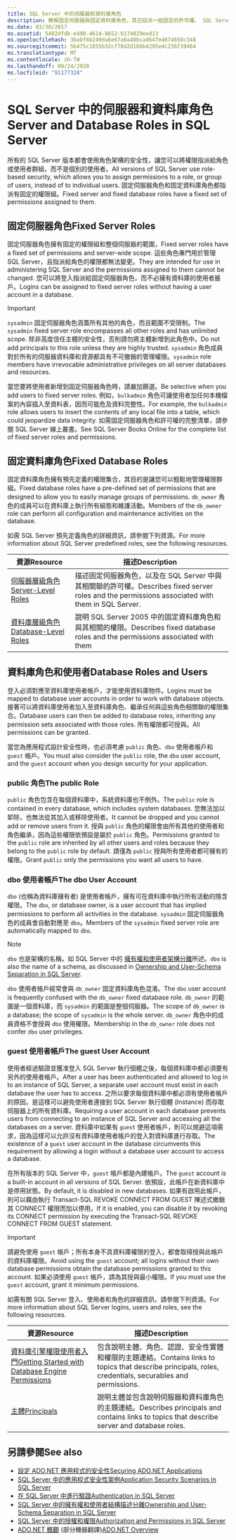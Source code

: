```yaml
---
title: SQL Server 中的伺服器和資料庫角色
description: 瞭解固定伺服器與固定資料庫角色，其已指派一組固定的許可權。 SQL Server 使用以角色為基礎的安全性。
ms.date: 03/30/2017
ms.assetid: 5482dfdb-e498-4614-8652-b174829eed13
ms.openlocfilehash: 3babf6b249da6e67a6a48bcad647e4674650c348
ms.sourcegitcommit: 5b475c1855b32cf78d2d1bbb4295e4c236f39464
ms.translationtype: MT
ms.contentlocale: zh-TW
ms.lasthandoff: 09/24/2020
ms.locfileid: "91177328"
---
```

# <a name="server-and-database-roles-in-sql-server"></a><span data-ttu-id="d68e7-104">SQL Server 中的伺服器和資料庫角色</span><span class="sxs-lookup"><span data-stu-id="d68e7-104">Server and Database Roles in SQL Server</span></span>

<span data-ttu-id="d68e7-105">所有的 SQL Server 版本都會使用角色架構的安全性，讓您可以將權限指派給角色或使用者群組，而不是個別的使用者。</span><span class="sxs-lookup"><span data-stu-id="d68e7-105">All versions of SQL Server use role-based security, which allows you to assign permissions to a role, or group of users, instead of to individual users.</span></span> <span data-ttu-id="d68e7-106">固定伺服器角色和固定資料庫角色都指派有固定的權限組。</span><span class="sxs-lookup"><span data-stu-id="d68e7-106">Fixed server and fixed database roles have a fixed set of permissions assigned to them.</span></span>  
  
## <a name="fixed-server-roles"></a><span data-ttu-id="d68e7-107">固定伺服器角色</span><span class="sxs-lookup"><span data-stu-id="d68e7-107">Fixed Server Roles</span></span>  

 <span data-ttu-id="d68e7-108">固定伺服器角色擁有固定的權限組和整個伺服器的範圍，</span><span class="sxs-lookup"><span data-stu-id="d68e7-108">Fixed server roles have a fixed set of permissions and server-wide scope.</span></span> <span data-ttu-id="d68e7-109">這些角色專門用於管理 SQL Server，且指派給角色的權限都無法變更。</span><span class="sxs-lookup"><span data-stu-id="d68e7-109">They are intended for use in administering SQL Server and the permissions assigned to them cannot be changed.</span></span> <span data-ttu-id="d68e7-110">您可以將登入指派給固定伺服器角色，而不必擁有資料庫的使用者脹戶。</span><span class="sxs-lookup"><span data-stu-id="d68e7-110">Logins can be assigned to fixed server roles without having a user account in a database.</span></span>  
  
> [!IMPORTANT]
> <span data-ttu-id="d68e7-111">`sysadmin` 固定伺服器角色涵蓋所有其他的角色，而且範圍不受限制。</span><span class="sxs-lookup"><span data-stu-id="d68e7-111">The `sysadmin` fixed server role encompasses all other roles and has unlimited scope.</span></span> <span data-ttu-id="d68e7-112">除非高度信任主體的安全性，否則請勿將主體新增到此角色中。</span><span class="sxs-lookup"><span data-stu-id="d68e7-112">Do not add principals to this role unless they are highly trusted.</span></span> <span data-ttu-id="d68e7-113">`sysadmin` 角色成員對於所有的伺服器資料庫和資源都具有不可撤銷的管理權限。</span><span class="sxs-lookup"><span data-stu-id="d68e7-113">`sysadmin` role members have irrevocable administrative privileges on all server databases and resources.</span></span>  
  
 <span data-ttu-id="d68e7-114">當您要將使用者新增到固定伺服器角色時，請嚴加篩選。</span><span class="sxs-lookup"><span data-stu-id="d68e7-114">Be selective when you add users to fixed server roles.</span></span> <span data-ttu-id="d68e7-115">例如，`bulkadmin` 角色可讓使用者加任何本機檔案的內容插入至資料表，因而可能危及資料完整性。</span><span class="sxs-lookup"><span data-stu-id="d68e7-115">For example, the `bulkadmin` role allows users to insert the contents of any local file into a table, which could jeopardize data integrity.</span></span> <span data-ttu-id="d68e7-116">如需固定伺服器角色和許可權的完整清單，請參閱 SQL Server 線上叢書。</span><span class="sxs-lookup"><span data-stu-id="d68e7-116">See SQL Server Books Online for the complete list of fixed server roles and permissions.</span></span>  
  
## <a name="fixed-database-roles"></a><span data-ttu-id="d68e7-117">固定資料庫角色</span><span class="sxs-lookup"><span data-stu-id="d68e7-117">Fixed Database Roles</span></span>  

 <span data-ttu-id="d68e7-118">固定資料庫角色擁有預先定義的權限集合，其目的是讓您可以輕鬆地管理權限群組。</span><span class="sxs-lookup"><span data-stu-id="d68e7-118">Fixed database roles have a pre-defined set of permissions that are designed to allow you to easily manage groups of permissions.</span></span> <span data-ttu-id="d68e7-119">`db_owner` 角色的成員可以在資料庫上執行所有組態和維護活動。</span><span class="sxs-lookup"><span data-stu-id="d68e7-119">Members of the `db_owner` role can perform all configuration and maintenance activities on the database.</span></span>  
  
 <span data-ttu-id="d68e7-120">如需 SQL Server 預先定義角色的詳細資訊，請參閱下列資源。</span><span class="sxs-lookup"><span data-stu-id="d68e7-120">For more information about SQL Server predefined roles, see the following resources.</span></span>  
  
|<span data-ttu-id="d68e7-121">資源</span><span class="sxs-lookup"><span data-stu-id="d68e7-121">Resource</span></span>|<span data-ttu-id="d68e7-122">描述</span><span class="sxs-lookup"><span data-stu-id="d68e7-122">Description</span></span>|  
|--------------|-----------------|  
|[<span data-ttu-id="d68e7-123">伺服器層級角色</span><span class="sxs-lookup"><span data-stu-id="d68e7-123">Server-Level Roles</span></span>](/sql/relational-databases/security/authentication-access/server-level-roles)|<span data-ttu-id="d68e7-124">描述固定伺服器角色，以及在 SQL Server 中與其相關聯的許可權。</span><span class="sxs-lookup"><span data-stu-id="d68e7-124">Describes fixed server roles and the permissions associated with them in SQL Server.</span></span>|  
|[<span data-ttu-id="d68e7-125">資料庫層級角色</span><span class="sxs-lookup"><span data-stu-id="d68e7-125">Database-Level Roles</span></span>](/sql/relational-databases/security/authentication-access/database-level-roles)|<span data-ttu-id="d68e7-126">說明 SQL Server 2005 中的固定資料庫角色和與其相關的權限。</span><span class="sxs-lookup"><span data-stu-id="d68e7-126">Describes fixed database roles and the permissions associated with them</span></span>|  
  
## <a name="database-roles-and-users"></a><span data-ttu-id="d68e7-127">資料庫角色和使用者</span><span class="sxs-lookup"><span data-stu-id="d68e7-127">Database Roles and Users</span></span>  

 <span data-ttu-id="d68e7-128">登入必須對應至資料庫使用者帳戶，才能使用資料庫物件。</span><span class="sxs-lookup"><span data-stu-id="d68e7-128">Logins must be mapped to database user accounts in order to work with database objects.</span></span> <span data-ttu-id="d68e7-129">接著可以將資料庫使用者加入至資料庫角色、繼承任何與這些角色相關聯的權限集合。</span><span class="sxs-lookup"><span data-stu-id="d68e7-129">Database users can then be added to database roles, inheriting any permission sets associated with those roles.</span></span> <span data-ttu-id="d68e7-130">所有權限都可授與。</span><span class="sxs-lookup"><span data-stu-id="d68e7-130">All permissions can be granted.</span></span>  
  
 <span data-ttu-id="d68e7-131">當您為應用程式設計安全性時，也必須考慮 `public` 角色、`dbo` 使用者帳戶和 `guest` 帳戶。</span><span class="sxs-lookup"><span data-stu-id="d68e7-131">You must also consider the `public` role, the `dbo` user account, and the `guest` account when you design security for your application.</span></span>  
  
### <a name="the-public-role"></a><span data-ttu-id="d68e7-132">public 角色</span><span class="sxs-lookup"><span data-stu-id="d68e7-132">The public Role</span></span>  

 <span data-ttu-id="d68e7-133">`public` 角色包含在每個資料庫中，系統資料庫也不例外。</span><span class="sxs-lookup"><span data-stu-id="d68e7-133">The `public` role is contained in every database, which includes system databases.</span></span> <span data-ttu-id="d68e7-134">您無法加以卸除，也無法從其加入或移除使用者。</span><span class="sxs-lookup"><span data-stu-id="d68e7-134">It cannot be dropped and you cannot add or remove users from it.</span></span> <span data-ttu-id="d68e7-135">授與 `public` 角色的權限會由所有其他的使用者和角色繼承，因為這些權限依預設是屬於 `public` 角色。</span><span class="sxs-lookup"><span data-stu-id="d68e7-135">Permissions granted to the `public` role are inherited by all other users and roles because they belong to the `public` role by default.</span></span> <span data-ttu-id="d68e7-136">請僅為 `public` 授與所有使用者都可擁有的權限。</span><span class="sxs-lookup"><span data-stu-id="d68e7-136">Grant `public` only the permissions you want all users to have.</span></span>  
  
### <a name="the-dbo-user-account"></a><span data-ttu-id="d68e7-137">dbo 使用者帳戶</span><span class="sxs-lookup"><span data-stu-id="d68e7-137">The dbo User Account</span></span>  

 <span data-ttu-id="d68e7-138">`dbo` (也稱為資料庫擁有者) 是使用者帳戶，擁有可在資料庫中執行所有活動的隱含權限。</span><span class="sxs-lookup"><span data-stu-id="d68e7-138">The `dbo`, or database owner, is a user account that has implied permissions to perform all activities in the database.</span></span> <span data-ttu-id="d68e7-139">`sysadmin` 固定伺服器角色的成員會自動對應至 `dbo`。</span><span class="sxs-lookup"><span data-stu-id="d68e7-139">Members of the `sysadmin` fixed server role are automatically mapped to `dbo`.</span></span>  
  
> [!NOTE]
> <span data-ttu-id="d68e7-140">`dbo` 也是架構的名稱，如 SQL Server 中的 [擁有權和使用者架構分離](ownership-and-user-schema-separation-in-sql-server.md)所述。</span><span class="sxs-lookup"><span data-stu-id="d68e7-140">`dbo` is also the name of a schema, as discussed in [Ownership and User-Schema Separation in SQL Server](ownership-and-user-schema-separation-in-sql-server.md).</span></span>  
  
 <span data-ttu-id="d68e7-141">`dbo` 使用者帳戶經常會與 `db_owner` 固定資料庫角色混淆。</span><span class="sxs-lookup"><span data-stu-id="d68e7-141">The `dbo` user account is frequently confused with the `db_owner` fixed database role.</span></span> <span data-ttu-id="d68e7-142">`db_owner` 的範圍是一個資料庫，而 `sysadmin` 的範圍是整個伺服器。</span><span class="sxs-lookup"><span data-stu-id="d68e7-142">The scope of `db_owner` is a database; the scope of `sysadmin` is the whole server.</span></span> <span data-ttu-id="d68e7-143">`db_owner` 角色中的成員資格不會授與 `dbo` 使用權限。</span><span class="sxs-lookup"><span data-stu-id="d68e7-143">Membership in the `db_owner` role does not confer `dbo` user privileges.</span></span>  
  
### <a name="the-guest-user-account"></a><span data-ttu-id="d68e7-144">guest 使用者帳戶</span><span class="sxs-lookup"><span data-stu-id="d68e7-144">The guest User Account</span></span>  

 <span data-ttu-id="d68e7-145">使用者經過驗證並獲准登入 SQL Server 執行個體之後，每個資料庫中都必須要有另外的使用者帳戶。</span><span class="sxs-lookup"><span data-stu-id="d68e7-145">After a user has been authenticated and allowed to log in to an instance of SQL Server, a separate user account must exist in each database the user has to access.</span></span> <span data-ttu-id="d68e7-146">之所以要求每個資料庫中都必須有使用者帳戶的原因，是這樣可以避免使用者連接到 SQL Server 執行個體 (Instance) 而存取伺服器上的所有資料庫。</span><span class="sxs-lookup"><span data-stu-id="d68e7-146">Requiring a user account in each database prevents users from connecting to an instance of SQL Server and accessing all the databases on a server.</span></span> <span data-ttu-id="d68e7-147">資料庫中如果有 `guest` 使用者帳戶，則可以規避這項需求，因為這樣可以允許沒有資料庫使用者帳戶的登入對資料庫進行存取。</span><span class="sxs-lookup"><span data-stu-id="d68e7-147">The existence of a `guest` user account in the database circumvents this requirement by allowing a login without a database user account to access a database.</span></span>  
  
 <span data-ttu-id="d68e7-148">在所有版本的 SQL Server 中，`guest` 帳戶都是內建帳戶。</span><span class="sxs-lookup"><span data-stu-id="d68e7-148">The `guest` account is a built-in account in all versions of SQL Server.</span></span> <span data-ttu-id="d68e7-149">依預設，此帳戶在新資料庫中是停用狀態。</span><span class="sxs-lookup"><span data-stu-id="d68e7-149">By default, it is disabled in new databases.</span></span> <span data-ttu-id="d68e7-150">如果有啟用此帳戶，則可以藉由執行 Transact-SQL REVOKE CONNECT FROM GUEST 陳述式撤銷其 CONNECT 權限而加以停用。</span><span class="sxs-lookup"><span data-stu-id="d68e7-150">If it is enabled, you can disable it by revoking its CONNECT permission by executing the Transact-SQL REVOKE CONNECT FROM GUEST statement.</span></span>  
  
> [!IMPORTANT]
> <span data-ttu-id="d68e7-151">請避免使用 `guest` 帳戶；所有本身不具資料庫權限的登入，都會取得授與此帳戶的資料庫權限。</span><span class="sxs-lookup"><span data-stu-id="d68e7-151">Avoid using the `guest` account; all logins without their own database permissions obtain the database permissions granted to this account.</span></span> <span data-ttu-id="d68e7-152">如果必須使用 `guest` 帳戶，請為其授與最小權限。</span><span class="sxs-lookup"><span data-stu-id="d68e7-152">If you must use the `guest` account, grant it minimum permissions.</span></span>  
  
 <span data-ttu-id="d68e7-153">如需有關 SQL Server 登入、使用者和角色的詳細資訊，請參閱下列資源。</span><span class="sxs-lookup"><span data-stu-id="d68e7-153">For more information about SQL Server logins, users and roles, see the following resources.</span></span>  
  
|<span data-ttu-id="d68e7-154">資源</span><span class="sxs-lookup"><span data-stu-id="d68e7-154">Resource</span></span>|<span data-ttu-id="d68e7-155">描述</span><span class="sxs-lookup"><span data-stu-id="d68e7-155">Description</span></span>|  
|--------------|-----------------|  
|[<span data-ttu-id="d68e7-156">資料庫引擎權限使用者入門</span><span class="sxs-lookup"><span data-stu-id="d68e7-156">Getting Started with Database Engine Permissions</span></span>](/sql/relational-databases/security/authentication-access/getting-started-with-database-engine-permissions)|<span data-ttu-id="d68e7-157">包含說明主體、角色、認證、安全性實體和權限的主題連結。</span><span class="sxs-lookup"><span data-stu-id="d68e7-157">Contains links to topics that describe principals, roles, credentials, securables and permissions.</span></span>|  
|[<span data-ttu-id="d68e7-158">主體</span><span class="sxs-lookup"><span data-stu-id="d68e7-158">Principals</span></span>](/sql/relational-databases/security/authentication-access/principals-database-engine)|<span data-ttu-id="d68e7-159">說明主體並包含說明伺服器和資料庫角色的主題連結。</span><span class="sxs-lookup"><span data-stu-id="d68e7-159">Describes principals and contains links to topics that describe server and database roles.</span></span>|  
  
## <a name="see-also"></a><span data-ttu-id="d68e7-160">另請參閱</span><span class="sxs-lookup"><span data-stu-id="d68e7-160">See also</span></span>

- [<span data-ttu-id="d68e7-161">設定 ADO.NET 應用程式的安全性</span><span class="sxs-lookup"><span data-stu-id="d68e7-161">Securing ADO.NET Applications</span></span>](../securing-ado-net-applications.md)
- [<span data-ttu-id="d68e7-162">SQL Server 中的應用程式安全性案例</span><span class="sxs-lookup"><span data-stu-id="d68e7-162">Application Security Scenarios in SQL Server</span></span>](application-security-scenarios-in-sql-server.md)
- [<span data-ttu-id="d68e7-163">在 SQL Server 中進行驗證</span><span class="sxs-lookup"><span data-stu-id="d68e7-163">Authentication in SQL Server</span></span>](authentication-in-sql-server.md)
- [<span data-ttu-id="d68e7-164">SQL Server 中的擁有權和使用者結構描述分離</span><span class="sxs-lookup"><span data-stu-id="d68e7-164">Ownership and User-Schema Separation in SQL Server</span></span>](ownership-and-user-schema-separation-in-sql-server.md)
- [<span data-ttu-id="d68e7-165">SQL Server 中的授權和權限</span><span class="sxs-lookup"><span data-stu-id="d68e7-165">Authorization and Permissions in SQL Server</span></span>](authorization-and-permissions-in-sql-server.md)
- <span data-ttu-id="d68e7-166">[ADO.NET 概觀](../ado-net-overview.md) \(部分機器翻譯\)</span><span class="sxs-lookup"><span data-stu-id="d68e7-166">[ADO.NET Overview](../ado-net-overview.md)</span></span>
